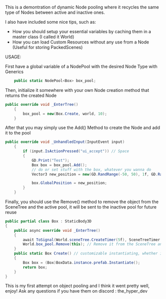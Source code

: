 This is a demontration of dynamic Node pooling where it recycles the same type of Nodes between active and inactive ones.

I also have included some nice tips, such as:
* How you should setup your essential variables by caching them in a master class (I called it World)
* How you can load Custom Resources without any use from a Node (Useful for storing PackedScenes)

USAGE:

First have a global variable of a NodePool with the desired Node Type with Generics
```cs
	public static NodePool<Box> box_pool;
```
Then, initialize it somewhere with your own Node creation method that returns the created Node
```cs
public override void _EnterTree()
	{
		box_pool = new(Box.Create, world, 10);
	}
```
After that you may simply use the Add() Method to create the Node and add it to the pool
```cs
public override void _UnhandledInput(InputEvent input)
	{
		if (input.IsActionPressed("ui_accept")) // Space
		{
			GD.Print("Test");
			Box box = box_pool.Add();
			// do or set stuff with the box, whatever you wanna do
			Vector3 new_position = new(GD.RandRange(-50, 50), 1f, GD.RandRange(-50, 50)); // placing it elsewhere, cuz why not

			box.GlobalPosition = new_position;
		}
	}
``` 
Finally, you should use the Remove() method to remove the object from the SceneTree and the active pool, it will be sent to the inactive pool for future reuse
```cs
public partial class Box : StaticBody3D
{
	public async override void _EnterTree()
	{
		await ToSignal(World.sceneTree.CreateTimer(5f), SceneTreeTimer.SignalName.Timeout); // wait for 5 seconds
		World.box_pool.Remove(this); // Remove it from the SceneTree and from the active pool but keep it in the inactive queue
	}
	public static Box Create() // customizable instantiating, whether it would be from a new c# instance or from a PackedScene, up to you
	{
		Box box = (Box)BoxData.instance.prefab.Instantiate();
		return box;
	}
}
```

This is my first attempt on object pooling and I think it went pretty well, enjoy!
Ask any questions if you have them on discord : the_hyper_dev
